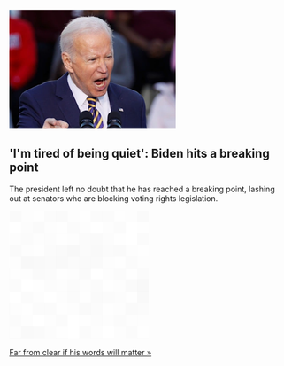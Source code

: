 
!['I'm tired of being quiet': Biden hits a breaking point](./20220112235833.png)
## 'I'm tired of being quiet': Biden hits a breaking point

The president left no doubt that he has reached a breaking point, lashing out at senators who are blocking voting rights legislation.

![pic](../square_bg.png)

[Far from clear if his words will matter »](https://www.yahoo.com/news/bidens-longtime-defense-senate-rules-130152400.html)
